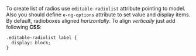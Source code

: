 To create list of radios use `editable-radiolist` attribute pointing to model.
Also you should define `e-ng-options` attribute to set value and display items.
By default, radioboxes aligned *horizontally*. To align *vertically* just add following **CSS**:

    .editable-radiolist label {
      display: block;
    }
